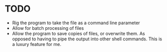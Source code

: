 # TODO

- Rig the program to take the file as a command line parameter
- Allow for batch processing of files
- Allow the program to save copies of files, or overwrite them. As opposed to having to pipe the output into other shell commands. This is a luxury feature for me.
